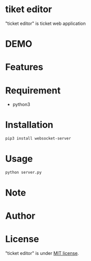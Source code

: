 # tiket editor
 
"ticket editor" is ticket web application
 
# DEMO
 
# Features
  
# Requirement

* python3
 
# Installation
 
```bash
pip3 install websocket-server
```
 
# Usage
  
```bash
python server.py
```
 
# Note
  
# Author
 
# License
 
"ticket editor" is under [MIT license](https://en.wikipedia.org/wiki/MIT_License).
 